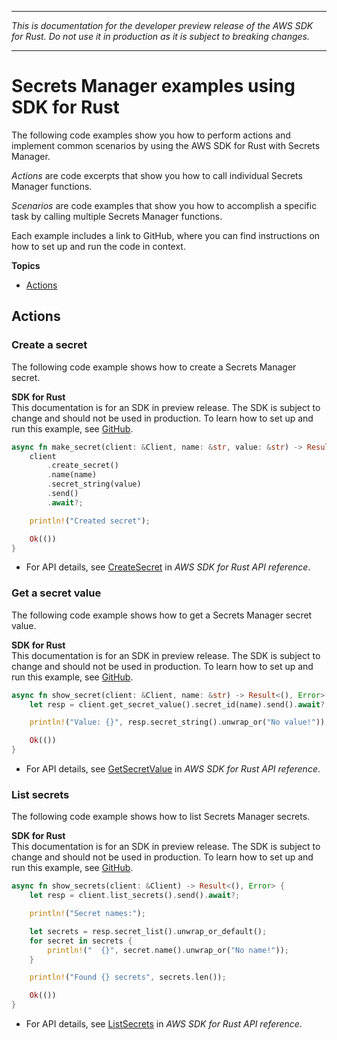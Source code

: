 --------

 *This is documentation for the developer preview release of the AWS SDK for Rust\. Do not use it in production as it is subject to breaking changes\.* 

--------

# Secrets Manager examples using SDK for Rust<a name="rust_secrets-manager_code_examples"></a>

The following code examples show you how to perform actions and implement common scenarios by using the AWS SDK for Rust with Secrets Manager\.

*Actions* are code excerpts that show you how to call individual Secrets Manager functions\.

*Scenarios* are code examples that show you how to accomplish a specific task by calling multiple Secrets Manager functions\.

Each example includes a link to GitHub, where you can find instructions on how to set up and run the code in context\.

**Topics**
+ [Actions](#w14aac14b9c67c13)

## Actions<a name="w14aac14b9c67c13"></a>

### Create a secret<a name="secrets-manager_CreateSecret_rust_topic"></a>

The following code example shows how to create a Secrets Manager secret\.

**SDK for Rust**  
This documentation is for an SDK in preview release\. The SDK is subject to change and should not be used in production\.
 To learn how to set up and run this example, see [GitHub](https://github.com/awsdocs/aws-doc-sdk-examples/tree/main/rust_dev_preview/secretsmanager#code-examples)\. 
  

```rust
async fn make_secret(client: &Client, name: &str, value: &str) -> Result<(), Error> {
    client
        .create_secret()
        .name(name)
        .secret_string(value)
        .send()
        .await?;

    println!("Created secret");

    Ok(())
}
```
+  For API details, see [CreateSecret](https://docs.rs/releases/search?query=aws-sdk) in *AWS SDK for Rust API reference*\. 

### Get a secret value<a name="secrets-manager_GetSecretValue_rust_topic"></a>

The following code example shows how to get a Secrets Manager secret value\.

**SDK for Rust**  
This documentation is for an SDK in preview release\. The SDK is subject to change and should not be used in production\.
 To learn how to set up and run this example, see [GitHub](https://github.com/awsdocs/aws-doc-sdk-examples/tree/main/rust_dev_preview/secretsmanager#code-examples)\. 
  

```rust
async fn show_secret(client: &Client, name: &str) -> Result<(), Error> {
    let resp = client.get_secret_value().secret_id(name).send().await?;

    println!("Value: {}", resp.secret_string().unwrap_or("No value!"));

    Ok(())
}
```
+  For API details, see [GetSecretValue](https://docs.rs/releases/search?query=aws-sdk) in *AWS SDK for Rust API reference*\. 

### List secrets<a name="secrets-manager_ListSecrets_rust_topic"></a>

The following code example shows how to list Secrets Manager secrets\.

**SDK for Rust**  
This documentation is for an SDK in preview release\. The SDK is subject to change and should not be used in production\.
 To learn how to set up and run this example, see [GitHub](https://github.com/awsdocs/aws-doc-sdk-examples/tree/main/rust_dev_preview/secretsmanager#code-examples)\. 
  

```rust
async fn show_secrets(client: &Client) -> Result<(), Error> {
    let resp = client.list_secrets().send().await?;

    println!("Secret names:");

    let secrets = resp.secret_list().unwrap_or_default();
    for secret in secrets {
        println!("  {}", secret.name().unwrap_or("No name!"));
    }

    println!("Found {} secrets", secrets.len());

    Ok(())
}
```
+  For API details, see [ListSecrets](https://docs.rs/releases/search?query=aws-sdk) in *AWS SDK for Rust API reference*\. 